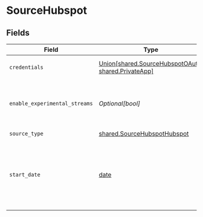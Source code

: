 # SourceHubspot


## Fields

| Field                                                                                                     | Type                                                                                                      | Required                                                                                                  | Description                                                                                               | Example                                                                                                   |
| --------------------------------------------------------------------------------------------------------- | --------------------------------------------------------------------------------------------------------- | --------------------------------------------------------------------------------------------------------- | --------------------------------------------------------------------------------------------------------- | --------------------------------------------------------------------------------------------------------- |
| `credentials`                                                                                             | [Union[shared.SourceHubspotOAuth, shared.PrivateApp]](../../models/shared/sourcehubspotauthentication.md) | :heavy_check_mark:                                                                                        | Choose how to authenticate to HubSpot.                                                                    |                                                                                                           |
| `enable_experimental_streams`                                                                             | *Optional[bool]*                                                                                          | :heavy_minus_sign:                                                                                        | If enabled then experimental streams become available for sync.                                           |                                                                                                           |
| `source_type`                                                                                             | [shared.SourceHubspotHubspot](../../models/shared/sourcehubspothubspot.md)                                | :heavy_check_mark:                                                                                        | N/A                                                                                                       |                                                                                                           |
| `start_date`                                                                                              | [date](https://docs.python.org/3/library/datetime.html#date-objects)                                      | :heavy_check_mark:                                                                                        | UTC date and time in the format 2017-01-25T00:00:00Z. Any data before this date will not be replicated.   | 2017-01-25T00:00:00Z                                                                                      |